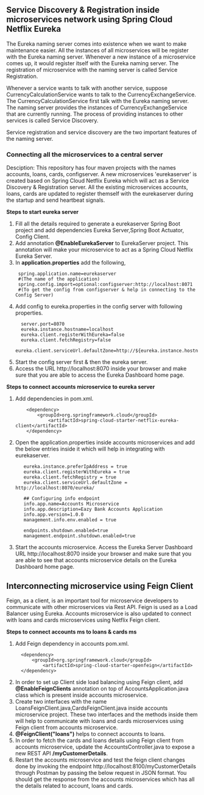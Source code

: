 ## Service Discovery & Registration inside microservices network using Spring Cloud Netflix Eureka ##

The Eureka naming server comes into existence when we want to make maintenance easier. All the instances of all microservices will be register with the Eureka naming server. Whenever a new instance of a microservice comes up, it would register itself with the Eureka naming server. The registration of microservice with the naming server is called Service Registration.

Whenever a service wants to talk with another service, suppose CurrencyCalculationService wants to talk to the CurrencyExchangeService. The CurrencyCalculationService first talk with the Eureka naming server. The naming server provides the instances of CurrencyExchangeService that are currently running. The process of providing instances to other services is called Service Discovery.

Service registration and service discovery are the two important features of the naming server.

### Connecting all the microservices to a central server ##

Desciption: This repository has four maven projects with the names accounts, loans, cards, configserver. 
A new microservices 'eurekaserver' is created based on Spring Cloud Netflix Eureka which will act as a Service Discovery & Registration server. All the existing microservices accounts, loans, cards are updated to register themself with the eurekaserver during the startup and send heartbeat signals.

**Steps to start eureka server**
1. Fill all the details required to generate a eurekaserver Spring Boot project and add dependencies Eureka Server,Spring Boot Actuator, Config Client.
2. Add annotation **@EnableEurekaServer** to EurekaServer project. This annotation will make your microservice to act as a Spring Cloud Netflix Eureka Server.
3. In **application.properties** add the following,
    ``` 
     spring.application.name=eurekaserver
     #(The name of the application)
     spring.config.import=optional:configserver:http://localhost:8071
     #(To get the config from configserver & help in connecting to the Config Server)
4. Add config to eureka.properties in the config server with following properties.
    ``` 
      server.port=8070
      eureka.instance.hostname=localhost
      eureka.client.registerWithEureka=false
      eureka.client.fetchRegistry=false
      eureka.client.serviceUrl.defaultZone=http://${eureka.instance.hostname}:${server.port}/eureka/     
 5. Start the config server first & then the eureka server.
 6. Access the URL http://localhost:8070 inside your browser and make sure that you are able to access the Eureka Dashboard home page.
 
 **Steps to connect accounts microservice to eureka server**
 1. Add dependencies in pom.xml.
    ``` 
        <dependency>
	        <groupId>org.springframework.cloud</groupId>
	            <artifactId>spring-cloud-starter-netflix-eureka-client</artifactId>
        </dependency>       
  2. Open the application.properties inside accounts microservices and add the below entries inside it which will help in integrating with eurekaserver.
     ```
        eureka.instance.preferIpAddress = true 
        eureka.client.registerWithEureka = true
        eureka.client.fetchRegistry = true
        eureka.client.serviceUrl.defaultZone = http://localhost:8070/eureka/

        ## Configuring info endpoint
        info.app.name=Accounts Microservice
        info.app.description=Eazy Bank Accounts Application
        info.app.version=1.0.0
        management.info.env.enabled = true

        endpoints.shutdown.enabled=true
        management.endpoint.shutdown.enabled=true
   3. Start the accounts microservice. Access the Eureka Server Dashboard URL http://localhost:8070 inside your browser and make sure that you are able to see that accounts microservice details on the Eureka Dashboard home page.

## Interconnecting microservice using Feign Client ##
Feign, as a client, is an important tool for microservice developers to communicate with other microservices via Rest API. Feign is used as a Load Balancer using Eureka.
Accounts microservice is also updated to connect with loans and cards microservices using Netflix Feign client.

**Steps to connect accounts ms to loans & cards ms**
1. Add Feign dependency in accounts pom.xml.
    ``` 
      <dependency>
	      <groupId>org.springframework.cloud</groupId>
	          <artifactId>spring-cloud-starter-openfeign</artifactId>
      </dependency>
2. In order to set up Client side load balancing using Feign client, add **@EnableFeignClients** annotation on top of AccountsApplication.java class which is present inside accounts microservice.
3. Create two interfaces with the name LoansFeignClient.java,CardsFeignClient.java inside accounts microservice project. These two interfaces and the methods inside them will help to communicate with loans and cards microservices using Feign client from accounts microservice.
4. **@FeignClient("loans")** helps to connect accounts to loans.
5. In order to fetch the cards and loans details using Feign client from accounts microservice, update the AccountsController.java to expose a new REST API **/myCustomerDetails**.
6. Restart the accounts microservice and test the feign client changes done by invoking the endpoint http://localhost:8100/myCustomerDetails through Postman by passing the below request in JSON format. You should get the response from the accounts microservices which has all the details related to account, loans and cards.


  
 
